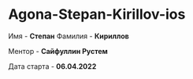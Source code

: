 # Agona-Stepan-Kirillov-ios 
Имя - **Степан**
Фамилия - **Кириллов**

Ментор - **Сайфуллин Рустем**

Дата старта - **06.04.2022**
